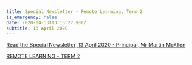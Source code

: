 ```yaml
---
title: Special Newsletter - Remote Learning, Term 2
is_emergency: false
date: 2020-04-13T13:15:27.900Z
subtitle: 13 April 2020
---
```

[Read the Special Newsletter, 13 April 2020 - Principal, Mr Martin McAllen  ](https://res.cloudinary.com/whanganuihigh/image/upload/v1586783283/newsletters/SPECIAL_NEWSLETTER.Remote_Learning_-_Term_2.pdf)

[REMOTE LEARNING - TERM 2 ](https://res.cloudinary.com/whanganuihigh/image/upload/v1586783283/newsletters/SPECIAL_NEWSLETTER.Remote_Learning_-_Term_2.pdf)
